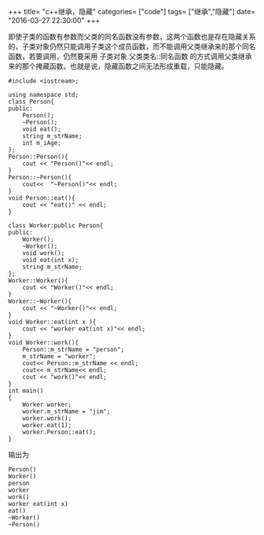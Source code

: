 +++
title= "c++继承，隐藏"
categories= ["code"]
tags= ["继承","隐藏"]
date= "2016-03-27 22:30:00"
+++

即使子类的函数有参数而父类的同名函数没有参数，这两个函数也是存在隐藏关系的，子类对象仍然只能调用子类这个成员函数，而不能调用父类继承来的那个同名 函数，若要调用，仍然要采用 子类对象.父类类名::同名函数 的方式调用父类继承来的那个掩藏函数。也就是说，隐藏函数之间无法形成重载，只能隐藏。
<!--more-->
```
#include <iostream>;

using namespace std;
class Person{
public:
    Person();
    ~Person();
    void eat();
    string m_strName;
    int m_iAge;
};
Person::Person(){
    cout << "Person()"<< endl;
}
Person::~Person(){
    cout<<  "~Person()"<< endl;
}
void Person::eat(){
    cout << "eat()" << endl;
}

class Worker:public Person{
public:
    Worker();
    ~Worker();
    void work();
    void eat(int x);
    string m_strName;
};
Worker::Worker(){
    cout << "Worker()"<< endl;
}
Worker::~Worker(){
    cout << "~Worker()"<< endl;
}
void Worker::eat(int x ){
    cout << "worker eat(int x)"<< endl;
}
void Worker::work(){
    Person::m_strName = "person";
    m_strName = "worker";
    cout<< Person::m_strName << endl;
    cout<< m_strName<< endl;
    cout << "work()"<< endl;
}
int main()
{
    Worker worker;
    worker.m_strName = "jim";
    worker.work();
    worker.eat(1);
    worker.Person::eat();
}

```
输出为
```
Person()
Worker()
person
worker
work()
worker eat(int x)
eat()
~Worker()
~Person()

```
